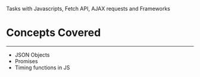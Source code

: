 Tasks with Javascripts, Fetch API, AJAX requests and Frameworks

  # __Concepts Covered__
  <hr>
  
 * JSON Objects
 * Promises
 * Timing functions in JS
 
